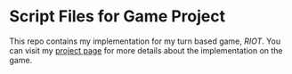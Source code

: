 # Script Files for Game Project

This repo contains my implementation for my turn based game, *RIOT*.
You can visit my [project page](http://zjb.cikeys.com/riot.php) for more details about the implementation on the game.
